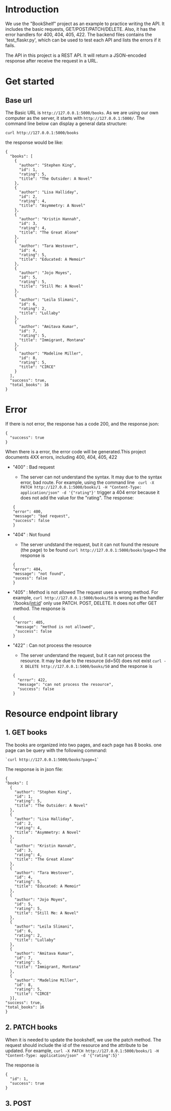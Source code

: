 # Introduction

We use the "BookShelf" project as an example to practice writing the API. It includes the basic requests, GET/POST/PATCH/DELETE. Also, it has the error handlers for 400, 404, 405, 422. The backend files contains the 'test_flaskr.py', which can be used to test each API and lists the errors if it fails.

The API in this project is a REST API. It will return a JSON-encoded response after receive the request in a URL. 

# Get started

## Base url
The Basic URL is `http://127.0.0.1:5000/books`. As we are using our own computer as the server, it starts with `http://127.0.0.1:5000/`. The command line below can display a general data structure:

    curl http://127.0.0.1:5000/books

the response would be like:

```
{
  "books": [
    {
      "author": "Stephen King", 
      "id": 1, 
      "rating": 5, 
      "title": "The Outsider: A Novel"
    }, 
    {
      "author": "Lisa Halliday", 
      "id": 2, 
      "rating": 4, 
      "title": "Asymmetry: A Novel"
    }, 
    {
      "author": "Kristin Hannah", 
      "id": 3, 
      "rating": 4, 
      "title": "The Great Alone"
    }, 
    {
      "author": "Tara Westover", 
      "id": 4, 
      "rating": 5, 
      "title": "Educated: A Memoir"
    }, 
    {
      "author": "Jojo Moyes", 
      "id": 5, 
      "rating": 5, 
      "title": "Still Me: A Novel"
    }, 
    {
      "author": "Leila Slimani", 
      "id": 6, 
      "rating": 2, 
      "title": "Lullaby"
    }, 
    {
      "author": "Amitava Kumar", 
      "id": 7, 
      "rating": 5, 
      "title": "Immigrant, Montana"
    }, 
    {
      "author": "Madeline Miller", 
      "id": 8, 
      "rating": 5, 
      "title": "CIRCE"
    }
  ], 
  "success": true, 
  "total_books": 16
}
```

# Error

If there is not error, the response has a code 200, and the response json:
  ```
  {
    "success": true
  }
  ```
When there is a error, the error code will be generated.This project documents 4XX errors, including 400, 404, 405, 422
 - "400" : Bad request 
      - The server can not understand the syntax. It may due to the syntax error, bad route. For example, using the command line
    ` curl -X PATCH http://127.0.0.1:5000/books/1 -H "Content-Type: application/json" -d '{"rating"}'`
  trigger a 404 error because it does not add the value for the "rating". The response:
      ```
      {
      "error": 400, 
      "message": "bad request", 
      "success": false
      }
      ```

 - "404" : Not found
      - The server undstand the request, but it can not found the resoure (the page) to be found
      ` curl http://127.0.0.1:5000/books?page=3 `
      the response is 
      ```
      {
      "error": 404, 
      "message": "not found", 
      "sucess": false
      }
      ```

 - "405" : Method is not allowed
     The request uses a wrong method. For example, `curl http://127.0.0.1:5000/books/50` is wrong as the handler '/books/<int:id>' only use PATCH. POST, DELETE. It does not offer GET method. The response is 
     ```
     {
      "error": 405, 
      "message": "method is not allowed", 
      "success": false
    }
    ```

 - "422" : Can not process the resource
    - The server understand the request, but it can not process the resource. It may be due to the resource (id=50) does not exist
    `curl -X DELETE http://127.0.0.1:5000/books/50`
    and the response is 
    ```
    {
      "error": 422, 
      "message": "can not process the resource", 
      "success": false
    }
    ```

# Resource endpoint library

## 1. GET books
  The books are organized into two pages, and each page has 8 books. one page can be query with the following command:

    `curl http://127.0.0.1:5000/books?page=1`

  The response is in json file:
  ```
  {
  "books": [
    {
      "author": "Stephen King", 
      "id": 1, 
      "rating": 5, 
      "title": "The Outsider: A Novel"
    }, 
    {
      "author": "Lisa Halliday", 
      "id": 2, 
      "rating": 4, 
      "title": "Asymmetry: A Novel"
    }, 
    {
      "author": "Kristin Hannah", 
      "id": 3, 
      "rating": 4, 
      "title": "The Great Alone"
    }, 
    {
      "author": "Tara Westover", 
      "id": 4, 
      "rating": 5, 
      "title": "Educated: A Memoir"
    }, 
    {
      "author": "Jojo Moyes", 
      "id": 5, 
      "rating": 5, 
      "title": "Still Me: A Novel"
    }, 
    {
      "author": "Leila Slimani", 
      "id": 6, 
      "rating": 2, 
      "title": "Lullaby"
    }, 
    {
      "author": "Amitava Kumar", 
      "id": 7, 
      "rating": 5, 
      "title": "Immigrant, Montana"
    }, 
    {
      "author": "Madeline Miller", 
      "id": 8, 
      "rating": 5, 
      "title": "CIRCE"
    }], 
  "success": true, 
  "total_books": 16
  }
```

## 2. PATCH books
When it is needed to update the bookshelf, we use the patch method. The request should include the id of the resource and the attribute to be updated. For example,
` curl -X PATCH http://127.0.0.1:5000/books/1 -H "Content-Type: application/json" -d '{"rating":5}' `

The response is 
```
{
  "id": 1, 
  "success": true
}
```

## 3. POST 



